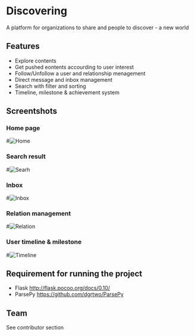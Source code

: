# Discovering
A platform for organizations to share and people to discover - a new world

## Features
* Explore contents
* Get pushed eontents accourding to user interest
* Follow/Unfollow a user and relationship menagement
* Direct message and inbox management
* Search with filter and sorting
* Timeline, milestone & achievement system

## Screentshots

### Home page
#![Home](https://github.com/zenithanu/Discovering/blob/master/Screenshot/Home.png)

### Search result
#![Searh](https://github.com/zenithanu/Discovering/blob/master/Screenshot/Search.png)

### Inbox
#![Inbox](https://github.com/zenithanu/Discovering/blob/master/Screenshot/Inbox.png)

### Relation management
#![Relation](https://github.com/zenithanu/Discovering/blob/master/Screenshot/Relations.png)

### User timeline & milestone
#![Timeline](https://github.com/zenithanu/Discovering/blob/master/Screenshot/Timeline.png)

## Requirement for running the project
* Flask
http://flask.pocoo.org/docs/0.10/
* ParsePy
https://github.com/dgrtwo/ParsePy

## Team
See contributor section
